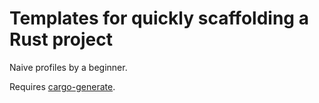 # Templates for quickly scaffolding a Rust project

Naive profiles by a beginner.

Requires [cargo-generate](https://cargo-generate.github.io/cargo-generate).
